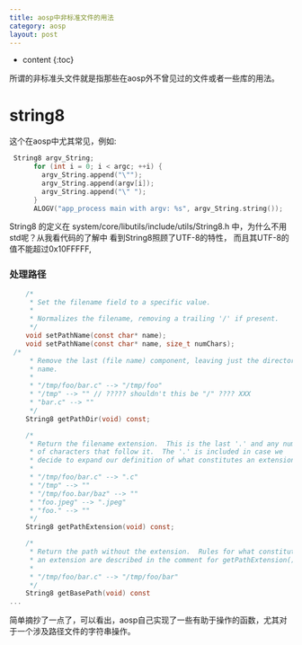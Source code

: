 ```yaml
---
title: aosp中非标准文件的用法
category: aosp
layout: post
---
```

* content
{:toc}

所谓的非标准头文件就是指那些在aosp外不曾见过的文件或者一些库的用法。
# string8
这个在aosp中尤其常见，例如:
```c++
 String8 argv_String;
      for (int i = 0; i < argc; ++i) {
        argv_String.append("\"");
        argv_String.append(argv[i]);
        argv_String.append("\" ");
      }
      ALOGV("app_process main with argv: %s", argv_String.string());
```
String8 的定义在 system/core/libutils/include/utils/String8.h 中，为什么不用std呢？从我看代码的了解中
看到String8照顾了UTF-8的特性， 而且其UTF-8的值不能超过0x10FFFFF,

### 处理路径
```c
    /*
     * Set the filename field to a specific value.
     *
     * Normalizes the filename, removing a trailing '/' if present.
     */
    void setPathName(const char* name);
    void setPathName(const char* name, size_t numChars);
 /*
     * Remove the last (file name) component, leaving just the directory
     * name.
     *
     * "/tmp/foo/bar.c" --> "/tmp/foo"
     * "/tmp" --> "" // ????? shouldn't this be "/" ???? XXX
     * "bar.c" --> ""
     */
    String8 getPathDir(void) const;

    /*
     * Return the filename extension.  This is the last '.' and any number
     * of characters that follow it.  The '.' is included in case we
     * decide to expand our definition of what constitutes an extension.
     *
     * "/tmp/foo/bar.c" --> ".c"
     * "/tmp" --> ""
     * "/tmp/foo.bar/baz" --> ""
     * "foo.jpeg" --> ".jpeg"
     * "foo." --> ""
     */
    String8 getPathExtension(void) const;

    /*
     * Return the path without the extension.  Rules for what constitutes
     * an extension are described in the comment for getPathExtension().
     *
     * "/tmp/foo/bar.c" --> "/tmp/foo/bar"
     */
    String8 getBasePath(void) const
...
```
简单摘抄了一点了，可以看出，aosp自己实现了一些有助于操作的函数，尤其对于一个涉及路径文件的字符串操作。


